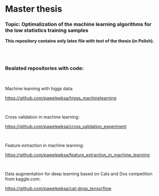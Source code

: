 # Master thesis

### Topic: Optimalization of the machine learning algorithms for the low statistics training samples

**This repository contains only latex file with text of the thesis (in Polish).**

<br><br>

### Realated repositories with code:

<br>

Machine learning with higgs data:

https://github.com/pawelpeksa/higgs_machinelearning

<br>

Cross validation in machine learning:

https://github.com/pawelpeksa/cross_validation_experiment

<br>

Feature extraction in machine learning:

https://github.com/pawelpeksa/feature_extraction_in_machine_learning

<br>

Data augmentation for deep learning based on Cats and Dos competition from kaggle.com:

https://github.com/pawelpeksa/cat-dogs_tensorflow
